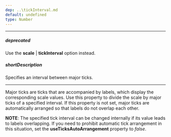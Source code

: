 ```yaml
---
dep: ..\tickInterval.md
default: undefined
type: Number
---
```

---
##### deprecated
Use the **scale** | **tickInterval** option instead.

##### shortDescription
Specifies an interval between major ticks.

---
<p>Major ticks are ticks that are accompanied by labels, which display the corresponding scale values. Use this property to divide the scale by major ticks of a specified interval. If this property is not set, major ticks are automatically arranged so that labels do not overlap each other.<br/>

<b>NOTE</b>: The specified tick interval can be changed internally if its value leads to labels overlapping. If you need to prohibit automatic tick arrangement in this situation, set the <b>useTicksAutoArrangement</b> property to <i>false</i>.</p>
